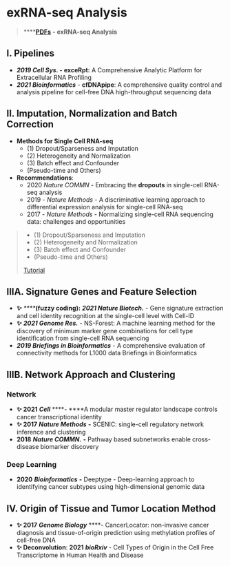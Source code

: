 # exRNA-seq Analysis

> \*\*\*\*[**PDFs**](https://cloud.tsinghua.edu.cn/d/f72ee6992a1e4ec78044/?p=%2FexRNA-seq%20Analysis&mode=list) **- exRNA-seq Analysis**

## I. Pipelines

* _**2019 Cell Sys. -**_ **exceRpt:** A Comprehensive Analytic Platform for Extracellular RNA Profiling
* _**2021 Bioinformatics**_ - **cfDNApipe**: A comprehensive quality control and analysis pipeline for cell-free DNA high-throughput sequencing data

## II. Imputation, Normalization and Batch Correction

* **Methods for Single Cell RNA-seq** 
  * \(1\) Dropout/Sparseness and Imputation
  * \(2\) Heterogeneity and Normalization
  * \(3\) Batch effect and Confounder
  * \(Pseudo-time and Others\)
* **Recommendations**:
  * 2020 _Nature COMMN_ - Embracing the **dropouts** in single-cell RNA-seq analysis
  * 2019 - _Nature Methods_ - A discriminative learning approach to differential expression analysis for single-cell RNA-seq
  * 2017 - _Nature Methods_ - Normalizing single-cell RNA sequencing data: challenges and opportunities

> * \(1\) Dropout/Sparseness and Imputation
> * \(2\) Heterogeneity and Normalization
> * \(3\) Batch effect and Confounder
> * \(Pseudo-time and Others\)
>
> [Tutorial](https://lulab1.gitbook.io/training/part-iii.-case-studies/case-study-1.exrna-seq/1.4.normalization-issues)

## IIIA.  Signature Genes and Feature Selection

* **✨** _****_**\(fuzzy coding\):** _**2021 Nature Biotech.**_  - Gene signature extraction and cell identity recognition at the single-cell level with Cell-ID
* **✨** _**2021 Genome Res.**_ - NS-Forest: A machine learning method for the discovery of minimum marker gene combinations for cell type identification from single-cell RNA sequencing
* _**2019 Briefings in Bioinformatics**_ - A comprehensive evaluation of connectivity methods for L1000 data Briefings in Bioinformatics

## IIIB. Network Approach and Clustering

### **Network**

* **✨ 2021** _**Cell**_ ****- ****A modular master regulator landscape controls cancer transcriptional identity
* **✨ 2017** _**Nature Methods**_ **-** SCENIC: single-cell regulatory network inference and clustering
* **2018** _**Nature COMMN.**_ **-** Pathway based subnetworks enable cross-disease biomarker discovery

### Deep Learning

* **2020** _**Bioinformatics**_ **-** Deeptype - Deep-learning approach to identifying cancer subtypes using high-dimensional genomic data

## IV. Origin of Tissue and Tumor Location Method

* **✨ 2017** _**Genome Biology**_ ****- CancerLocator: non-invasive cancer diagnosis and tissue-of-origin prediction using methylation profiles of cell-free DNA
* **✨ Deconvolution**: **2021** _**bioRxiv**_ - Cell Types of Origin in the Cell Free Transcriptome in Human Health and Disease







